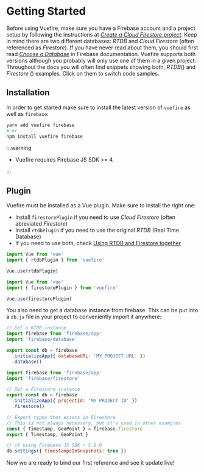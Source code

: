 # Getting Started

Before using Vuefire, make sure you have a Firebase account and a project setup by following the instructions at _[Create a Cloud Firestore project](https://firebase.google.com/docs/firestore/quickstart)_. Keep in mind there are two different databases: _RTDB_ and _Cloud Firestore_ (often referenced as _Firestore_). If you have never read about them, you should first read _[Choose a Database](https://firebase.google.com/docs/database/rtdb-vs-firestore)_ in Firebase documentation. Vuefire supports both versions although you probably will only use one of them in a given project. Throughout the docs you will often find snippets showing both, _RTDB_(<RtdbLogo width="24"/>) and _Firestore_ (<CloudstoreLogo height="24"/>) examples. Click on them to switch code samples.

## Installation

In order to get started make sure to install the latest version of `vuefire` as well as `firebase`:

```sh
yarn add vuefire firebase
# or
npm install vuefire firebase
```

:::warning

- Vuefire requires Firebase JS SDK >= 4.

:::

## Plugin

Vuefire must be installed as a Vue plugin. Make sure to install the right one:

- Install `firestorePlugin` if you need to use _Cloud Firestore_ (often abreviated _Firestore_)
- Install `rtdbPlugin` if you need to use the original _RTDB_ (Real Time Database)
- If you need to use both, check [Using RTDB and Firestore together](../cookbook/rtdb-and-firestore.md)

<FirebaseExample>

```js
import Vue from 'vue'
import { rtdbPlugin } from 'vuefire'

Vue.use(rtdbPlugin)
```

```js
import Vue from 'vue'
import { firestorePlugin } from 'vuefire'

Vue.use(firestorePlugin)
```

</FirebaseExample>

You also need to get a database instance from firebase. This can be put into a `db.js` file in your project to conveniently import it anywhere:

<FirebaseExample>

```js
// Get a RTDB instance
import firebase from 'firebase/app'
import 'firebase/database'

export const db = firebase
  .initializeApp({ databaseURL: 'MY PROJECT URL' })
  .database()
```

```js
import firebase from 'firebase/app'
import 'firebase/firestore'

// Get a Firestore instance
export const db = firebase
  .initializeApp({ projectId: 'MY PROJECT ID' })
  .firestore()

// Export types that exists in Firestore
// This is not always necessary, but it's used in other examples
const { Timestamp, GeoPoint } = firebase.firestore
export { Timestamp, GeoPoint }

// if using Firebase JS SDK < 5.8.0
db.settings({ timestampsInSnapshots: true })
```

</FirebaseExample>

Now we are ready to bind our first reference and see it update live!
